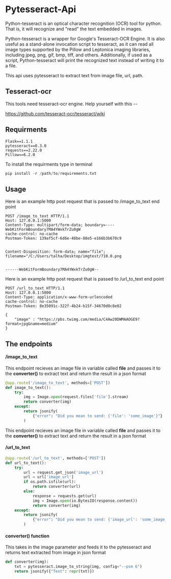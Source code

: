 # Pytesseract-Api

Python-tesseract is an optical character recognition (OCR) tool for python. That is, it will recognize and "read" the text embedded in images.

Python-tesseract is a wrapper for Google's Tesseract-OCR Engine. It is also useful as a stand-alone invocation script to tesseract, as it can read all image types supported by the Pillow and Leptonica imaging libraries, including jpeg, png, gif, bmp, tiff, and others. Additionally, if used as a script, Python-tesseract will print the recognized text instead of writing it to a file.

This api uses pytesseract to extract text from image file, url, path.

## Tesseract-ocr
This tools need tesseract-ocr engine. Help yourself with this --

https://github.com/tesseract-ocr/tesseract/wiki

## Requirments
```
Flask==1.1.1
pytesseract==0.3.0
requests==2.22.0
Pillow==6.2.0
```
To install the requirments type in terminal 
```python
pip install -r /path/to/requirements.txt
```

## Usage

Here is an example http post request that is passed to /image_to_text end point
```http
POST /image_to_text HTTP/1.1
Host: 127.0.0.1:5000
Content-Type: multipart/form-data; boundary=----WebKitFormBoundary7MA4YWxkTrZu0gW
cache-control: no-cache
Postman-Token: 139af5cf-6d6e-48be-88e5-e166b3b670c9


Content-Disposition: form-data; name="file"; filename="/C:/Users/talha/Desktop/imgtest/710.0.png


------WebKitFormBoundary7MA4YWxkTrZu0gW--
```

Here is an example http post request that is passed to /url_to_text end point
```http
POST /url_to_text HTTP/1.1
Host: 127.0.0.1:5000
Content-Type: application/x-www-form-urlencoded
cache-control: no-cache
Postman-Token: 8e35091c-322f-4b24-b15f-34670d0c8e02

{
	"image" : "https://pbs.twimg.com/media/C4Aw20DWMAAOGE9?format=jpg&name=medium"
}
```

## The endpoints

#### /image_to_text
This endpoint recieves an image file in variable called **file** and passes it to the **converter()** to extract text and return the result in a json format
```python
@app.route('/image_to_text', methods=['POST'])
def image_to_text():
    try:
        img = Image.open(request.files['file'].stream)
        return converter(img)
    except:
        return jsonify(
            {"error": "Did you mean to send: {'file': 'some_image'}"}
        )
```
This endpoint recieves an image file in variable called **file** and passes it to the **converter()** to extract text and return the result in a json format

#### /url_to_text
```python
@app.route('/url_to_text', methods=['POST'])
def url_to_text():
    try:
        url = request.get_json('image_url')
        url = url['image_url']
        if os.path.isfile(url):
            return converter(url)
        else:
            response = requests.get(url)
            img = Image.open(io.BytesIO(response.content))
            return converter(img)
    except:
        return jsonify(
            {"error": "Did you mean to send: {'image_url': 'some_image_url_path'}"}
        )
```
#### converter() function
This takes in the image parameter and feeds it to the pytesseract and returns text extracted from image in json format 
```python
def converter(img):
    txt = pytesseract.image_to_string(img, config="--psm 6")
    return jsonify({"Text": repr(txt)})

```
